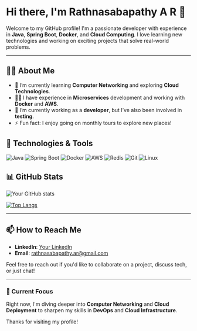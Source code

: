 # Hi there, I'm Rathnasabapathy A R 👋

Welcome to my GitHub profile! I'm a passionate developer with experience in **Java**, **Spring Boot**, **Docker**, and **Cloud Computing**. I love learning new technologies and working on exciting projects that solve real-world problems.

---

## 🧑‍💻 About Me

- 🌱 I’m currently learning **Computer Networking** and exploring **Cloud Technologies**.
- 👨‍💻 I have experience in **Microservices** development and working with **Docker** and **AWS**.
- 💼 I’m currently working as a **developer**, but I’ve also been involved in **testing**.
- ⚡ Fun fact: I enjoy going on monthly tours to explore new places!

## 🔧 Technologies & Tools

![Java](https://img.shields.io/badge/Java-ED8B00?style=for-the-badge&logo=java&logoColor=white)
![Spring Boot](https://img.shields.io/badge/Spring_Boot-6DB33F?style=for-the-badge&logo=spring-boot&logoColor=white)
![Docker](https://img.shields.io/badge/Docker-2496ED?style=for-the-badge&logo=docker&logoColor=white)
![AWS](https://img.shields.io/badge/AWS-FF9900?style=for-the-badge&logo=amazon-aws&logoColor=white)
![Redis](https://img.shields.io/badge/Redis-DC382D?style=for-the-badge&logo=redis&logoColor=white)
![Git](https://img.shields.io/badge/Git-F05032?style=for-the-badge&logo=git&logoColor=white)
![Linux](https://img.shields.io/badge/Linux-FCC624?style=for-the-badge&logo=linux&logoColor=black)

## 📊 GitHub Stats

![Your GitHub stats](https://github-readme-stats.vercel.app/api?username=yourusername&show_icons=true&theme=radical)

[![Top Langs](https://github-readme-stats.vercel.app/api/top-langs/?username=yourusername&layout=compact&theme=radical)](https://github.com/anuraghazra/github-readme-stats)

---

## 📫 How to Reach Me

- **LinkedIn**: [Your LinkedIn](https://www.linkedin.com/in/rathnasabapathy-ar/)
- **Email**: [rathnasabapathy.ar@gmail.com](mailto:rathnasabapathy.ar@gmail.com)

Feel free to reach out if you'd like to collaborate on a project, discuss tech, or just chat!

---

### 🚀 Current Focus

Right now, I'm diving deeper into **Computer Networking** and **Cloud Deployment** to sharpen my skills in **DevOps** and **Cloud Infrastructure**.

Thanks for visiting my profile!
